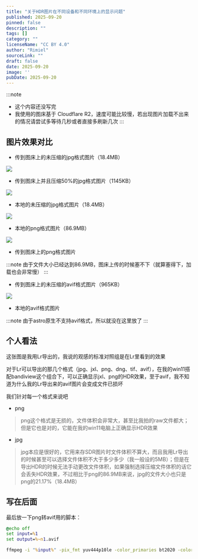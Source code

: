 ```yaml
---
title: "关于HDR图片在不同设备和不同环境上的显示问题"
published: 2025-09-20
pinned: false
description: ""
tags: []
category: ""
licenseName: "CC BY 4.0"
author: "Rimiel"
sourceLink: ""
draft: false
date: 2025-09-20
image: ''
pubDate: 2025-09-20
---
```

:::note
- 这个内容还没写完
- 我使用的图床基于 Cloudflare R2，速度可能比较慢，若出现图片加载不出来的情况请尝试多等待几秒或者直接多刷新几次
:::

## 图片效果对比

- 传到图床上的未压缩的jpg格式图片（18.4MB）

![](https://img.rimrose.work/hdrtest-2025-09-22-01-jpg.jpg)

- 传到图床上并且压缩50%的jpg格式图片（1145KB）

![](https://img.rimrose.work/hdrtest-2025-09-22-01-jpg-compressed.jpg)

- 本地的未压缩的jpg格式图片（18.4MB）

![](./hdrtest-2025-09-22-01-jpg.jpg)

- 本地的png格式图片（86.9MB）

![](./hdrtest-2025-09-22-01-png.png)

- 传到图床上的png格式图片

:::note
由于文件大小已经达到86.9MB，图床上传的时候塞不下（就算塞得下，加载也会非常慢）
:::

- 传到图床上的未压缩的avif格式图片（965KB）

![](https://img.rimrose.work/hdrtest-2025-09-22-01-avif.avif)

- 本地的avif格式图片

:::note
由于astro原生不支持avif格式，所以就没在这里放了
:::

## 个人看法

这张图是我用Lr导出的，我说的观感的标准对照组是在Lr里看到的效果

对于Lr可以导出的那几个格式（jpg、jxl、png、dng、tif、avif），在我的win11搭配bandiview这个组合下，可以正确显示jxl、png的HDR效果，至于avif，我不知道为什么我的Lr导出来的avif图片会变成文件已损坏

我们针对每一个格式来说吧

- png

> png这个格式是无损的，文件体积会非常大，甚至比我拍的raw文件都大；但是它也是对的，它能在我的win11电脑上正确显示HDR效果

- jpg

> jpg本应是很好的，它用来存SDR图片时文件体积不算大，而且我用Lr导出的时候甚至可以选择文件体积不大于多少多少（我一般设的5MB）；但是在导出HDR的时候无法手动更改文件体积，如果强制选择压缩文件体积的话它会丢失HDR效果，不过相比于png的86.9MB来说，jpg的文件大小也只是png的21.17%（18.4MB）






## 写在后面

最后放一下png转avif用的脚本：

```bat filename={convert.bat}
@echo off
set input=%1
set output=%~n1.avif

ffmpeg -i "%input%" -pix_fmt yuv444p10le -color_primaries bt2020 -color_trc smpte2084 -colorspace bt2020nc -c:v libaom-av1 -cpu-used 4 -still-picture 1 -crf 18 -b:v 0 "%output%"
```